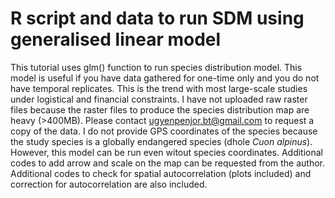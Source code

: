 # R script and data to run SDM using generalised linear model

This tutorial uses glm() function to run species distribution model.
This model is useful if you have data gathered for one-time only and you do not have temporal replicates. This is the trend with most large-scale studies under logistical and financial constraints.
I have not uploaded raw raster files because the raster files to produce the species distribution map are heavy (>400MB). Please contact ugyenpenjor.bt@gmail.com to request a copy of the data. I do not provide GPS coordinates of the species because the study species is a globally endangered species (dhole *Cuon alpinus*). 
However, this model can be run even witout species coordinates. 
Additional codes to add arrow and scale on the map can be requested from the author.
Additional codes to check for spatial autocorrelation (plots included) and correction for autocorrelation are also included.
